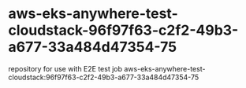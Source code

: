 # aws-eks-anywhere-test-cloudstack-96f97f63-c2f2-49b3-a677-33a484d47354-75
repository for use with E2E test job aws-eks-anywhere-test-cloudstack:96f97f63-c2f2-49b3-a677-33a484d47354-75
